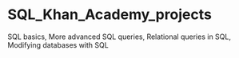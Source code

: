 # SQL_Khan_Academy_projects
SQL basics, More advanced SQL queries, Relational queries in SQL, Modifying databases with SQL

